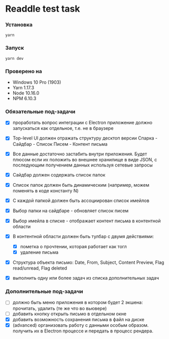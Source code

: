 # Readdle test task

### Установка
`yarn`


### Запуск
`yarn dev`

### Проверено на
- Windows 10 Pro (1903)
- Yarn 1.17.3
- Node 10.16.0
- NPM 6.10.3

### Обязательные под-задачи

- [x] проработать вопрос интеграции с Electron приложение должно запускаться как отдельное, т.е. не в браузере
- [x] Top-level UI должен отражать структуру десктоп версии Спарка - Сайдбар - Список Писем - Контент письма
- [x] Все данные достаточно застабить внутри приложения. Будет плюсом если их положить во внешнее хранилище в виде JSON, с последующим получением данных используя сетевые запросы
- [x] Сайдбар должен содержать список папок
- [x] Список папок должен быть динамическим (например, можем поменять в коде константу N)
- [x] С каждой папкой должен быть ассоциирован список имейлов
- [x] Выбор папки на сайдбаре - обновляет список писем
- [x] Выбор имейла в списке - отображает контент письма в контентной области

- [x] В контентной области должен быть тулбар с двумя действиями:
    - [x] пометка о прочтении, которая работает как тогл
    - [x] удаление письма
- [x] Структура объекта письмо: Date, From, Subject, Content Preview, Flag read/unread, Flag deleted
- [x] выполнить одну или более задач из списка дополнительных задач

### Дополнительные под-задачи

- [ ] должно быть меню приложения в котором будет 2 экшена: прочитать, удалить (те же что во вьювере)
- [ ] добавить кнопку открыть письмо в отдельном окне
- [x] добавить возможность сохранения письма в файл на диске
- [x] (advanced) организовать работу с данными особым образом. получить их в Electron процессе и передать в процесс рендера.
